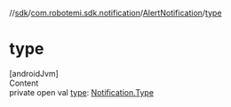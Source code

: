 //[sdk](../../../index.md)/[com.robotemi.sdk.notification](../index.md)/[AlertNotification](index.md)/[type](type.md)



# type  
[androidJvm]  
Content  
private open val [type](type.md): [Notification.Type](../-notification/-type/index.md)  



